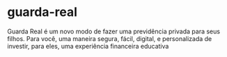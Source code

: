 # guarda-real

Guarda Real é um novo modo de fazer uma previdência privada para seus filhos. Para você, uma maneira segura, fácil, digital, e personalizada de investir, para eles, uma experiência financeira educativa
